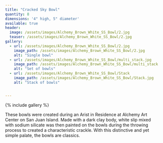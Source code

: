```yaml
---
title: "Cracked Sky Bowl"
quantity: 8
dimensions: '4" high, 5" diameter'
available: true
header:
  image: /assets/images/Alchemy_Brown_White_SS_Bowl/2.jpg
  teaser: /assets/images/Alchemy_Brown_White_SS_Bowl/2.jpg
gallery:
  - url: /assets/images/Alchemy_Brown_White_SS_Bowl/2.jpg
    image_path: /assets/images/Alchemy_Brown_White_SS_Bowl/2.jpg
    alt: "Single bowl"
  - url: /assets/images/Alchemy_Brown_White_SS_Bowl/multi_stack.jpg
    image_path: /assets/images/Alchemy_Brown_White_SS_Bowl/multi_stack.jpg
    alt: "Set of bowls"
  - url: /assets/images/Alchemy_Brown_White_SS_Bowl/Stack
    image_path: /assets/images/Alchemy_Brown_White_SS_Bowl/Stack.jpg
    alt: "Stack of bowls"


---
```


{% include gallery %}

These bowls were created during an Arist in Residence at Alchemy Art Center on San Juan Island.  Made with a dark clay body, white slip mixed with sodium silicate was then painted on the bowls during the throwing process to created a characteristic crackle.  With this distinctive and yet simple palate, the bowls are classics.

